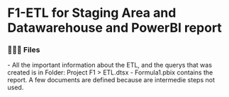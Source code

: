 # F1-ETL for Staging Area and Datawarehouse and PowerBI report
<h3> 👨🏻‍💻 Files </h3>
- All the important information about the ETL, and the querys that was created is in Folder: Project F1 > ETL.dtsx
- Formula1.pbix contains the report.
A few documents are defined because are  intermedie steps not used.
